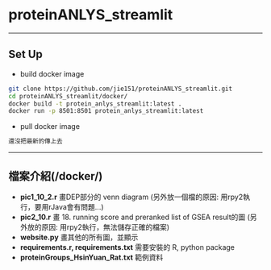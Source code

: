 # proteinANLYS_streamlit
***
## Set Up 
- build docker image
```sh
git clone https://github.com/jie151/proteinANLYS_streamlit.git
cd proteinANLYS_streamlit/docker/
docker build -t protein_anlys_streamlit:latest . 
docker run -p 8501:8501 protein_anlys_streamlit:latest
```
- pull docker image
```sh
還沒把最新的傳上去
```
***
## 檔案介紹(/docker/)
- **pic1_10_2.r**
畫DEP部分的 venn diagram
(另外放一個檔的原因: 用rpy2執行，要用rJava會有問題...)
- **pic2_10.r**
畫 18. running score and preranked list of GSEA result的圖
(另外放的原因: 用rpy2執行，無法儲存正確的檔案)
- **website.py**
畫其他的所有圖，並顯示
- **requirements.r, requirements.txt**
需要安裝的 R, python package
- **proteinGroups_HsinYuan_Rat.txt**
範例資料
